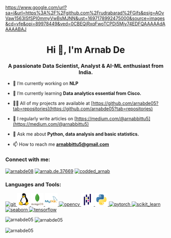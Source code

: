 https://www.google.com/url?sa=i&url=https%3A%2F%2Fgithub.com%2Frudrabarad%2FGifs&psig=AOvVaw1563ISfSPI0mmyVwBsMJNN&ust=1697178992475000&source=images&cd=vfe&opi=89978449&ved=0CBEQjRxqFwoTCPDj5Mjy74EDFQAAAAAdAAAAABAJ


<h1 align="center">Hi 👋, I'm Arnab De</h1>
<h3 align="center">A passionate Data Scientist, Analyst & AI-ML enthusiast from India.</h3>

- 🔭 I’m currently working on **NLP**

- 🌱 I’m currently learning **Data analytics essential from Cisco.**

- 👨‍💻 All of my projects are available at [https://github.com/arnabde05?tab=repositories](https://github.com/arnabde05?tab=repositories)

- 📝 I regularly write articles on [https://medium.com/@arnabbittu5](https://medium.com/@arnabbittu5)

- 💬 Ask me about **Python, data analysis and basic statistics.**

- 📫 How to reach me **arnabbittu5@gmail.com**

<h3 align="left">Connect with me:</h3>
<p align="left">
<a href="https://linkedin.com/in/arnabde08" target="blank"><img align="center" src="https://raw.githubusercontent.com/rahuldkjain/github-profile-readme-generator/master/src/images/icons/Social/linked-in-alt.svg" alt="arnabde08" height="30" width="40" /></a>
<a href="https://fb.com/arnab.de.37669" target="blank"><img align="center" src="https://raw.githubusercontent.com/rahuldkjain/github-profile-readme-generator/master/src/images/icons/Social/facebook.svg" alt="arnab.de.37669" height="30" width="40" /></a>
<a href="https://instagram.com/codded_arnab" target="blank"><img align="center" src="https://raw.githubusercontent.com/rahuldkjain/github-profile-readme-generator/master/src/images/icons/Social/instagram.svg" alt="codded_arnab" height="30" width="40" /></a>
</p>

<h3 align="left">Languages and Tools:</h3>
<p align="left"> <a href="https://git-scm.com/" target="_blank" rel="noreferrer"> <img src="https://www.vectorlogo.zone/logos/git-scm/git-scm-icon.svg" alt="git" width="40" height="40"/> </a> <a href="https://www.linux.org/" target="_blank" rel="noreferrer"> <img src="https://raw.githubusercontent.com/devicons/devicon/master/icons/linux/linux-original.svg" alt="linux" width="40" height="40"/> </a> <a href="https://www.mongodb.com/" target="_blank" rel="noreferrer"> <img src="https://raw.githubusercontent.com/devicons/devicon/master/icons/mongodb/mongodb-original-wordmark.svg" alt="mongodb" width="40" height="40"/> </a> <a href="https://www.mysql.com/" target="_blank" rel="noreferrer"> <img src="https://raw.githubusercontent.com/devicons/devicon/master/icons/mysql/mysql-original-wordmark.svg" alt="mysql" width="40" height="40"/> </a> <a href="https://opencv.org/" target="_blank" rel="noreferrer"> <img src="https://www.vectorlogo.zone/logos/opencv/opencv-icon.svg" alt="opencv" width="40" height="40"/> </a> <a href="https://pandas.pydata.org/" target="_blank" rel="noreferrer"> <img src="https://raw.githubusercontent.com/devicons/devicon/2ae2a900d2f041da66e950e4d48052658d850630/icons/pandas/pandas-original.svg" alt="pandas" width="40" height="40"/> </a> <a href="https://www.python.org" target="_blank" rel="noreferrer"> <img src="https://raw.githubusercontent.com/devicons/devicon/master/icons/python/python-original.svg" alt="python" width="40" height="40"/> </a> <a href="https://pytorch.org/" target="_blank" rel="noreferrer"> <img src="https://www.vectorlogo.zone/logos/pytorch/pytorch-icon.svg" alt="pytorch" width="40" height="40"/> </a> <a href="https://scikit-learn.org/" target="_blank" rel="noreferrer"> <img src="https://upload.wikimedia.org/wikipedia/commons/0/05/Scikit_learn_logo_small.svg" alt="scikit_learn" width="40" height="40"/> </a> <a href="https://seaborn.pydata.org/" target="_blank" rel="noreferrer"> <img src="https://seaborn.pydata.org/_images/logo-mark-lightbg.svg" alt="seaborn" width="40" height="40"/> </a> <a href="https://www.tensorflow.org" target="_blank" rel="noreferrer"> <img src="https://www.vectorlogo.zone/logos/tensorflow/tensorflow-icon.svg" alt="tensorflow" width="40" height="40"/> </a> </p>

<p><img align="left" src="https://github-readme-stats.vercel.app/api/top-langs?username=arnabde05&show_icons=true&locale=en&layout=compact" alt="arnabde05" /></p>

<p>&nbsp;<img align="center" src="https://github-readme-stats.vercel.app/api?username=arnabde05&show_icons=true&locale=en" alt="arnabde05" /></p>

<p><img align="center" src="https://github-readme-streak-stats.herokuapp.com/?user=arnabde05&" alt="arnabde05" /></p>
